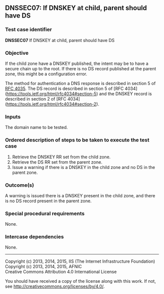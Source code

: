 ## DNSSEC07: If DNSKEY at child, parent should have DS

### Test case identifier
**DNSSEC07** If DNSKEY at child, parent should have DS

### Objective

If the child zone have a DNSKEY published, the intent may be to have a
secure chain up to the root. If there is no DS record published at the
parent zone, this might be a configuration error.

The method for authentication a DNS response is described in section 5 of
[RFC 4035](https://tools.ietf.org/html/rfc4035#section-5). The DS record
is described in section 5 of [RFC 4034]
(https://tools.ietf.org/html/rfc4034#section-5) and the DNSKEY record is
described in section 2 of [RFC 4034]
(https://tools.ietf.org/html/rfc4034#section-2).

### Inputs

The domain name to be tested.

### Ordered description of steps to be taken to execute the test case

1. Retrieve the DNSKEY RR set from the child zone.
2. Retrieve the DS RR set from the parent zone.
3. Issue a warning if there is a DNSKEY in the child zone and no DS in the parent zone.

### Outcome(s)

A warning is issued there is a DNSKEY present in the child zone, and there
is no DS record present in the parent zone.

### Special procedural requirements

None.

### Intercase dependencies

None.

-------

Copyright (c) 2013, 2014, 2015, IIS (The Internet Infrastructure Foundation)  
Copyright (c) 2013, 2014, 2015, AFNIC  
Creative Commons Attribution 4.0 International License

You should have received a copy of the license along with this
work.  If not, see <http://creativecommons.org/licenses/by/4.0/>.
